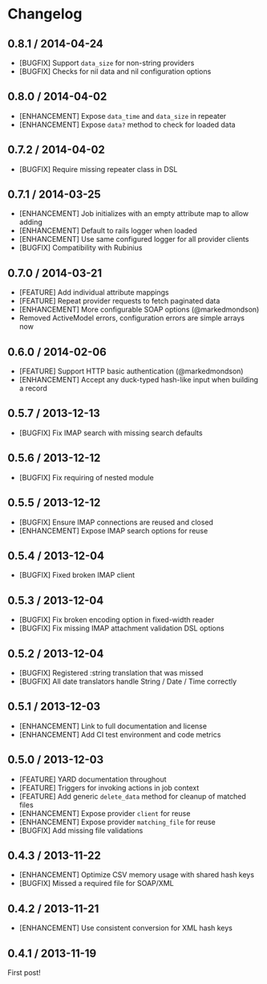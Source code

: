 # Changelog

## 0.8.1 / 2014-04-24

* [BUGFIX]      Support `data_size` for non-string providers
* [BUGFIX]      Checks for nil data and nil configuration options

## 0.8.0 / 2014-04-02

* [ENHANCEMENT] Expose `data_time` and `data_size` in repeater
* [ENHANCEMENT] Expose `data?` method to check for loaded data

## 0.7.2 / 2014-04-02

* [BUGFIX]      Require missing repeater class in DSL

## 0.7.1 / 2014-03-25

* [ENHANCEMENT] Job initializes with an empty attribute map to allow adding
* [ENHANCEMENT] Default to rails logger when loaded
* [ENHANCEMENT] Use same configured logger for all provider clients
* [BUGFIX]      Compatibility with Rubinius

## 0.7.0 / 2014-03-21

* [FEATURE]     Add individual attribute mappings
* [FEATURE]     Repeat provider requests to fetch paginated data
* [ENHANCEMENT] More configurable SOAP options (@markedmondson)
* Removed ActiveModel errors, configuration errors are simple arrays now

## 0.6.0 / 2014-02-06

* [FEATURE]     Support HTTP basic authentication (@markedmondson)
* [ENHANCEMENT] Accept any duck-typed hash-like input when building a record

## 0.5.7 / 2013-12-13

* [BUGFIX]      Fix IMAP search with missing search defaults

## 0.5.6 / 2013-12-12

* [BUGFIX]      Fix requiring of nested module

## 0.5.5 / 2013-12-12

* [BUGFIX]      Ensure IMAP connections are reused and closed
* [ENHANCEMENT] Expose IMAP search options for reuse

## 0.5.4 / 2013-12-04

* [BUGFIX]      Fixed broken IMAP client

## 0.5.3 / 2013-12-04

* [BUGFIX]      Fix broken encoding option in fixed-width reader
* [BUGFIX]      Fix missing IMAP attachment validation DSL options

## 0.5.2 / 2013-12-04

* [BUGFIX]      Registered :string translation that was missed
* [BUGFIX]      All date translators handle String / Date / Time correctly

## 0.5.1 / 2013-12-03

* [ENHANCEMENT] Link to full documentation and license
* [ENHANCEMENT] Add CI test environment and code metrics

## 0.5.0 / 2013-12-03

* [FEATURE]     YARD documentation throughout
* [FEATURE]     Triggers for invoking actions in job context
* [FEATURE]     Add generic `delete_data` method for cleanup of matched files
* [ENHANCEMENT] Expose provider `client` for reuse
* [ENHANCEMENT] Expose provider `matching_file` for reuse
* [BUGFIX]      Add missing file validations

## 0.4.3 / 2013-11-22

* [ENHANCEMENT] Optimize CSV memory usage with shared hash keys
* [BUGFIX]      Missed a required file for SOAP/XML

## 0.4.2 / 2013-11-21

* [ENHANCEMENT] Use consistent conversion for XML hash keys

## 0.4.1 / 2013-11-19

First post!

